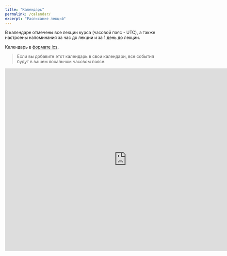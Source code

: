 ```yaml
---
title: "Календарь"
permalink: /calendar/
excerpt: "Расписание лекций"
---
```


В календаре отмечены все лекции курса (часовой пояс - UTC), а также настроены напоминания за час до лекции и за 1 день до лекции.

Календарь в [формате ics](https://calendar.google.com/calendar/ical/2aa6gpas73i5543gifnhbev030%40group.calendar.google.com/public/basic.ics).

> Если вы добавите этот календарь в свои календари, все события будут в вашем локальном часовом поясе.

<iframe src="https://calendar.google.com/calendar/embed?src=2aa6gpas73i5543gifnhbev030%40group.calendar.google.com&ctz=UTC" style="border: 0" width="800" height="600" frameborder="0" scrolling="no"></iframe>
